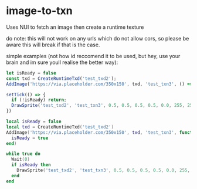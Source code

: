 # image-to-txn
Uses NUI to fetch an image then create a runtime texture

do note: this will not work on any urls which do not allow cors, so please be aware this will break if that is the case.

simple examples (not how id reccomend it to be used, but hey, use your brain and im sure youll realise the better way):

```js
let isReady = false
const txd = CreateRuntimeTxd('test_txd2');
AddImage('https://via.placeholder.com/350x150', txd, 'test_txn3', () => isReady = true)

setTick(() => {
  if (!isReady) return;
  DrawSprite('test_txd2', 'test_txn3', 0.5, 0.5, 0.5, 0.5, 0.0, 255, 255, 255, 255);
})
```


```lua
local isReady = false
local txd = CreateRuntimeTxd('test_txd2')
AddImage('https://via.placeholder.com/350x150', txd, 'test_txn3', function()
  isReady = true
end)

while true do
  Wait(0)
  if isReady then
    DrawSprite('test_txd2', 'test_txn3', 0.5, 0.5, 0.5, 0.5, 0.0, 255, 255, 255, 255)
  end
end
```
